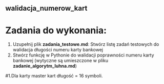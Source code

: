 ## walidacja_numerow_kart
# Zadania do wykonania:

1. Uzupełnij plik **zadania_testowe.md**: Stwórz listę zadań testowych do walidacja długości numeru karty bankowej
2. Stwórz funkcję w Pythonie do walidacji poprawności numeru karty bankowej (wytyczne są umieszczone w pliku **zadanie_algorytm_luhna.md**)

#1.Dla karty master kart długość = 16 symboli.
